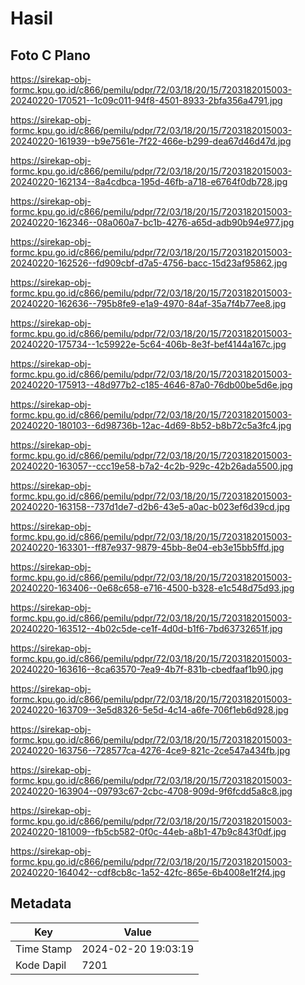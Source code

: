 # Hasil

## Foto C Plano

https://sirekap-obj-formc.kpu.go.id/c866/pemilu/pdpr/72/03/18/20/15/7203182015003-20240220-170521--1c09c011-94f8-4501-8933-2bfa356a4791.jpg

https://sirekap-obj-formc.kpu.go.id/c866/pemilu/pdpr/72/03/18/20/15/7203182015003-20240220-161939--b9e7561e-7f22-466e-b299-dea67d46d47d.jpg

https://sirekap-obj-formc.kpu.go.id/c866/pemilu/pdpr/72/03/18/20/15/7203182015003-20240220-162134--8a4cdbca-195d-46fb-a718-e6764f0db728.jpg

https://sirekap-obj-formc.kpu.go.id/c866/pemilu/pdpr/72/03/18/20/15/7203182015003-20240220-162346--08a060a7-bc1b-4276-a65d-adb90b94e977.jpg

https://sirekap-obj-formc.kpu.go.id/c866/pemilu/pdpr/72/03/18/20/15/7203182015003-20240220-162526--fd909cbf-d7a5-4756-bacc-15d23af95862.jpg

https://sirekap-obj-formc.kpu.go.id/c866/pemilu/pdpr/72/03/18/20/15/7203182015003-20240220-162636--795b8fe9-e1a9-4970-84af-35a7f4b77ee8.jpg

https://sirekap-obj-formc.kpu.go.id/c866/pemilu/pdpr/72/03/18/20/15/7203182015003-20240220-175734--1c59922e-5c64-406b-8e3f-bef4144a167c.jpg

https://sirekap-obj-formc.kpu.go.id/c866/pemilu/pdpr/72/03/18/20/15/7203182015003-20240220-175913--48d977b2-c185-4646-87a0-76db00be5d6e.jpg

https://sirekap-obj-formc.kpu.go.id/c866/pemilu/pdpr/72/03/18/20/15/7203182015003-20240220-180103--6d98736b-12ac-4d69-8b52-b8b72c5a3fc4.jpg

https://sirekap-obj-formc.kpu.go.id/c866/pemilu/pdpr/72/03/18/20/15/7203182015003-20240220-163057--ccc19e58-b7a2-4c2b-929c-42b26ada5500.jpg

https://sirekap-obj-formc.kpu.go.id/c866/pemilu/pdpr/72/03/18/20/15/7203182015003-20240220-163158--737d1de7-d2b6-43e5-a0ac-b023ef6d39cd.jpg

https://sirekap-obj-formc.kpu.go.id/c866/pemilu/pdpr/72/03/18/20/15/7203182015003-20240220-163301--ff87e937-9879-45bb-8e04-eb3e15bb5ffd.jpg

https://sirekap-obj-formc.kpu.go.id/c866/pemilu/pdpr/72/03/18/20/15/7203182015003-20240220-163406--0e68c658-e716-4500-b328-e1c548d75d93.jpg

https://sirekap-obj-formc.kpu.go.id/c866/pemilu/pdpr/72/03/18/20/15/7203182015003-20240220-163512--4b02c5de-ce1f-4d0d-b1f6-7bd63732651f.jpg

https://sirekap-obj-formc.kpu.go.id/c866/pemilu/pdpr/72/03/18/20/15/7203182015003-20240220-163616--8ca63570-7ea9-4b7f-831b-cbedfaaf1b90.jpg

https://sirekap-obj-formc.kpu.go.id/c866/pemilu/pdpr/72/03/18/20/15/7203182015003-20240220-163709--3e5d8326-5e5d-4c14-a6fe-706f1eb6d928.jpg

https://sirekap-obj-formc.kpu.go.id/c866/pemilu/pdpr/72/03/18/20/15/7203182015003-20240220-163756--728577ca-4276-4ce9-821c-2ce547a434fb.jpg

https://sirekap-obj-formc.kpu.go.id/c866/pemilu/pdpr/72/03/18/20/15/7203182015003-20240220-163904--09793c67-2cbc-4708-909d-9f6fcdd5a8c8.jpg

https://sirekap-obj-formc.kpu.go.id/c866/pemilu/pdpr/72/03/18/20/15/7203182015003-20240220-181009--fb5cb582-0f0c-44eb-a8b1-47b9c843f0df.jpg

https://sirekap-obj-formc.kpu.go.id/c866/pemilu/pdpr/72/03/18/20/15/7203182015003-20240220-164042--cdf8cb8c-1a52-42fc-865e-6b4008e1f2f4.jpg


## Metadata

| Key        | Value               |
| ---------- | ------------------- |
| Time Stamp | 2024-02-20 19:03:19 |
| Kode Dapil | 7201                |



